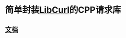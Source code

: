 # 简单封装[LibCurl](https://curl.se/libcurl/)的CPP请求库

## [文档](https://zcabin.pages.dev/Project/RequestCPP)